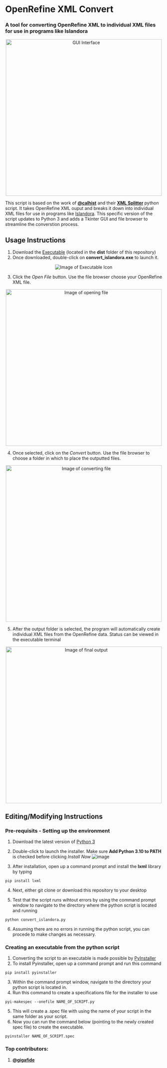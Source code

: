 # OpenRefine XML Convert
### A tool for converting OpenRefine XML to individual XML files for use in programs like Islandora 
<p align="center">
  <img alt="GUI Interface" width="500" src="https://github.com/gigafide/Islandora-xml-converter/blob/main/images/screenshot.PNG">
</p>

This script is based on the work of **[@calhist](https://github.com/calhist)** and their **[XML Splitter](https://github.com/calhist/xml_splitter)** python script.
It takes OpenRefine XML ouput and breaks it down into individual XML files for use in programs like [Islandora](https://www.islandora.ca/).
This specific version of the script updates to Python 3 and adds a Tkinter GUI and file browser to streamline the converstion process.


## Usage Instructions

1. Download the [Executable](dist) (located in the **dist** folder of this repository)
2. Once downloaded, double-click on **convert_islandora.exe** to launch it.
<p align="center">
  <img alt="Image of Executable Icon" src="https://user-images.githubusercontent.com/2020580/159050066-9170324c-3b7b-4b34-b602-925c44a6a72c.png">
</p>

3. Click the *Open File* button. Use the file browser choose your OpenRefine XML file.
<p align="center">
  <img alt="Image of opening file" width="500" src="https://user-images.githubusercontent.com/2020580/159051087-28ab52b1-97b7-48ea-85a9-e0bb63ca9771.png">
</p>

4. Once selected, click on the *Convert* button. Use the file browser to choose a folder in which to place the outputted files.
<p align="center">
  <img alt="Image of converting file" width="500" src="https://user-images.githubusercontent.com/2020580/159051548-bf14eff6-b15d-4c1f-9ae8-ef2a0d58bdc8.png">
</p>

5. After the output folder is selected, the program will automatically create individual XML files from the OpenRefine data. Status can be viewed in the executable terminal
<p align="center">
  <img alt="Image of final output" width="500" src="https://user-images.githubusercontent.com/2020580/159051785-d8ff46b9-1ed2-4798-a5b8-a454f97b83f2.png">
</p>

## Editing/Modifying Instructions
### Pre-requisits - Setting up the environment
1. Download the latest version of [Python 3](https://www.python.org/downloads/)

2. Double-click to launch the installer. Make sure **Add Python 3.10 to PATH** is checked before clicking *Install Now*
![image](https://user-images.githubusercontent.com/98832967/159059563-3d9fe067-bdc4-464c-bf5e-b395a5e7c2be.png)

3. After installation, open up a command prompt and install the **lxml** library by typing
```
pip install lxml
```

4. Next, either git clone or download this repository to your desktop

5. Test that the script runs wihtout errors by using the command prompt window to navigate to the directory where the python script is located and running 
```
python convert_islandora.py
```
6. Assuming there are no errors in running the python script, you can procede to make changes as necessary.

### Creating an executable from the python script
1. Converting the script to an executable is made possible by [PyInstaller](https://pyinstaller.readthedocs.io/en/stable/)
2. To install Pyinstaller, open up a command prompt and run this command
```
pip install pyinstaller
```

3. Within the command prompt window, navigate to the directory your python script is located in.
4. Run this command to create a specifications file for the installer to use
```
pyi-makespec --onefile NAME_OF_SCRIPT.py
```

5. This will create a .spec file with using the name of your script in the same folder as your script.
6. Now you can run the command below (pointing to the newly created spec file) to create the executable.
```
pyinstaller NAME_OF_SCRIPT.spec
```

### Top contributors: 
1. **[@gigafide](https://github.com/gigafide)**
